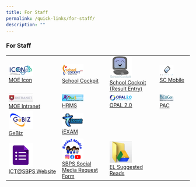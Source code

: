 ```yaml
---
title: For Staff
permalink: /quick-links/for-staff/
description: ""
---
```

### For Staff

|  	|  	|  	|  	|
|---	|---	|---	|---	|
| <a href="https://icon.moe.edu.sg/"><img style="width:50%" src="/images/link24.png"></a><br>[MOE Icon](https://icon.moe.edu.sg/) 	| <a href="https://schoolcockpit.moe.gov.sg/"><img style="width:50%" src="/images/link25.png"></a><br>[School Cockpit](https://schoolcockpit.moe.gov.sg/) 	| <a href="https://schoolcockpit.moe.edu.sg/"><img style="width:50%" src="/images/link26.png"></a> <br>[School Cockpit (Result Entry)](https://schoolcockpit.moe.edu.sg/)	|  <a href="https://scmobile.moe.edu.sg/login/"><img style="width:50%" src="/images/link27.png"></a><br>[SC Mobile](https://scmobile.moe.edu.sg/login)	|
|  <a href="http://intranet.moe.gov.sg/Pages/Home.aspx/"><img style="width:50%" src="/images/link28.png"></a><br>[MOE Intranet](https://intranet.moe.gov.sg/Pages/Home.aspx)	| <a href="https://hrms.moe.gov.sg/"><img style="width:50%" src="/images/link29.png"></a><br>[HRMS](https://hrms.moe.gov.sg/) 	| <a href="https://idm.opal2.moe.edu.sg/account/login?returnUrl=%2F"><img style="width:50%" src="/images/link30.png"></a> <br>[OPAL 2.0](https://idm.opal2.moe.edu.sg/account/login?returnUrl=%2F)	| <a href="https://pacgov.agd.gov.sg/ipac/portal/jsp/login/index1.jsp"><img style="width:50%" src="/images/link31.png"></a><br>[PAC](https://pacgov.agd.gov.sg/ipac/portal/jsp/login/index1.jsp) 	|
| <a href="http://intranet.gebiz.gov.sg/"><img style="width:50%" src="/images/link32.png"></a> <br>[GeBiz](https://www.gebiz.gov.sg/)	|  <a href="https://iexams.moe.gov.sg/xe/login.do"><img style="width:50%" src="/images/link33.png"></a><br>[iEXAM](https://iexams.moe.gov.sg/xe/login.do)	|  	|  	|
| <a href="https://go.gov.sg/sbpsict"><img style="width:50%" src="/images/link34.png"></a><br>[ICT@SBPS Website](https://go.gov.sg/sbpsict) 	| <a href="http://go.gov.sg/sbpssocmed"><img style="width:50%" src="/images/link35.png"></a><br>[SBPS Social Media Request Form](http://go.gov.sg/sbpssocmed) 	|  <a href="https://drive.google.com/drive/folders/1mI_8n7lDaFpjdKmaED60ZofKF4jhHlZ9"><img style="width:50%" src="/images/link36.png"></a><br>[EL Suggested Reads](https://drive.google.com/drive/folders/1mI_8n7lDaFpjdKmaED60ZofKF4jhHlZ9)	|  	|